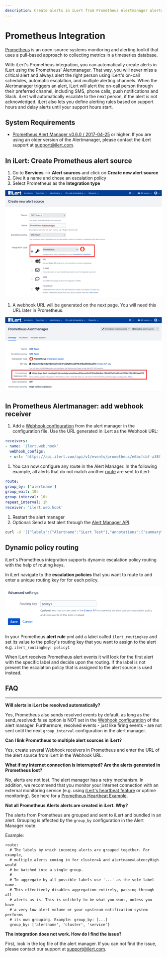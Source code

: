 ```yaml
---
description: Create alerts in iLert from Prometheus Alertmanager alerts
---
```


# Prometheus Integration

[Prometheus](https://github.com/prometheus) is an open-source systems monitoring and alerting toolkit that uses a pull-based approach to collecting metrics in a timeseries database.

With iLert's Prometheus integration, you can automatically create alerts in iLert using the Prometheus' Alertmanager. That way, you will never miss a critical alert and always alert the right person using iLert's on-call schedules, automatic escalation, and multiple alerting channels. When the Alertmanager triggers an alert, iLert will alert the on-call person through their preferred channel, including SMS, phone calls, push notifications and Slack. iLert will automatically escalate to the next person, if the alert is not acknowledged. iLert also lets you define alerting rules based on support hours and delay alerts until your support hours start.

## System Requirements <a href="requirements" id="requirements"></a>

* [Prometheus Alert Manager v0.6.0 / 2017-04-25](https://github.com/prometheus/alertmanager/releases/tag/v0.6.0) or higher. If you are using an older version of the Alertmanager, please contact the iLert support at [support@ilert.com](mailto:support@ilert.com).

## In iLert: Create Prometheus alert source <a href="create-alarm-source" id="create-alarm-source"></a>

1. Go to **Services** --> **Alert sources** and click on **Create new alert source**
2. Give it a name and chose an escalation policy
3. Select Prometheus as the **Integration type**

![](<../.gitbook/assets/Screenshot 2021-04-26 at 13.04.18.png>)

1. A webhook URL will be generated on the next page. You will need this URL later in Prometheus.

![](<../.gitbook/assets/Screenshot 2021-04-26 at 13.05.18.png>)

## In Prometheus Alertmanager: add webhook receiver <a href="add-webhook" id="add-webhook"></a>

1. Add a [Webhook configuration](https://prometheus.io/docs/alerting/configuration/#webhook\_config) from the alert manager in the configuration file. Use the URL generated in iLert as the Webhook URL:

```yaml
receivers:
- name: 'ilert.web.hook'
  webhook_configs:
  - url: 'https://api.ilert.com/api/v1/events/prometheus/e6bcfcbf-a38f-462a-af9d-1687809b7594'
```

1. You can now configure any route in the Alert Manager. In the following example, all alerts that do not match another [route](https://prometheus.io/docs/alerting/configuration/#route) are sent to iLert:

```yaml
route:
group_by: ['alertname']
group_wait: 10s
group_interval: 10s
repeat_interval: 1h
receiver: 'ilert.web.hook'
```

1. Restart the alert manager
2. Optional: Send a test alert through the [Alert Manager API](https://prometheus.io/docs/alerting/clients/).

```bash
curl -d '[{"labels":{"Alertname":"iLert Test"},"annotations":{"summary":"iLert Test"}}]' http://localhost:9093/api/v1/alerts
```

## Dynamic policy routing



iLert's Prometheus integration supports dynamic escalation policy routing with the help of routing keys.

In iLert navigate to the **escalation policies** that you want to route to and enter a unique routing key for for each policy.

![](<../.gitbook/assets/image (55).png>)

In your Prometheus **alert rule** yml add a label called `ilert_routingkey` and set its value to the policy's routing key that you want to assign to the alert e.g. `ilert_routingkey: policy1`

When iLert receives Prometheus alert events it will look for the first alert with the specific label and decide upon the routing. If the label is not present the escalation policy that is assigned to the alert source is used instead.

## FAQ <a href="faq" id="faq"></a>

****

**Will alerts in iLert be resolved automatically?**

Yes, Prometheus also sends resolved events by default, as long as the send\_resolved: false option is NOT set in the [Webhook configuration](https://prometheus.io/docs/alerting/configuration/#webhook\_config) of the alert manager. Furthermore, resolved events - just like firing events - are not sent until the next `group_interval` configuration in the alert manager.

**Can I link Prometheus to multiple alert sources in iLert?**

Yes, create several Webhook receivers in Prometheus and enter the URL of the alert source from iLert in the Webhook URL.

**What if my internet connection is interrupted? Are the alerts generated in Prometheus lost?**

No, alerts are not lost. The alert manager has a retry mechanism. In addition, we recommend that you monitor your Internet connection with an external monitoring service (e.g. using [iLert's heartbeat feature](../uptime-monitors/heartbeat-monitoring/) or uptime monitoring). See here for a [Prometheus Heartbeat Example](../uptime-monitors/heartbeat-monitoring/prometheus-heartbeat-example.md).

**Not all Prometheus Alerts alerts are created in iLert. Why?**

The alerts from Prometheus are grouped and sent to iLert and bundled in an alert. Grouping is affected by the `group_by` configuration in the Alert Manager route.

Example:

```
route:
  # The labels by which incoming alerts are grouped together. For example,
  # multiple alerts coming in for cluster=A and alertname=LatencyHigh would
  # be batched into a single group.
  #
  # To aggregate by all possible labels use '...' as the sole label name.
  # This effectively disables aggregation entirely, passing through all
  # alerts as-is. This is unlikely to be what you want, unless you have
  # a very low alert volume or your upstream notification system performs
  # its own grouping. Example: group_by: [...]
  group_by: ['alertname', 'cluster', 'service']
```

**The integration does not work. How do I find the issue?**

First, look in the log file of the alert manager. If you can not find the issue, please contact our support at [support@ilert.com](https://github.com/iLert/docs/tree/dfe03283a452516a115a55f8c20942698e279d7b/integrations/support@ilert.com).
